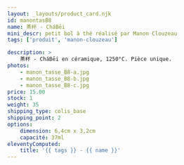 ```yaml
---
layout: _layouts/product_card.njk
id: manontasB8
name: 茶杯 - CháBēi
mini_descr: petit bol à thé réalisé par Manon Clouzeau
tags: ['produit', 'manon-clouzeau']

description: >
    茶杯 - CháBēi en céramique, 1250°C. Pièce unique.
photos:
    - manon_tasse_B8-a.jpg
    - manon_tasse_B8-b.jpg
    - manon_tasse_B8-c.jpg
price: 15.00
stock: 1
weight: 35
shipping_type: colis_base
shipping_point: 2
options:
    dimension: 6,4cm x 3,2cm
    capacité: 37ml
eleventyComputed:
    title: '{{ tags }} - {{ name }}'
---
```

